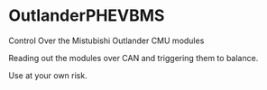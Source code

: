 # OutlanderPHEVBMS
Control Over the Mistubishi Outlander CMU modules

Reading out the modules over CAN and triggering them to balance.

Use at your own risk.
